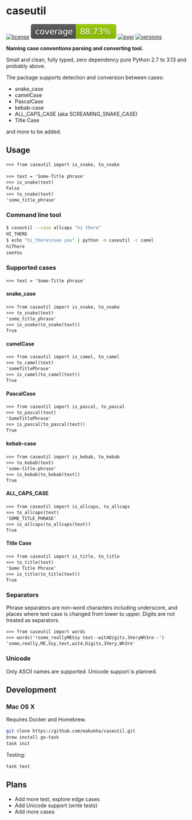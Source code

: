 # caseutil
[![license](https://img.shields.io/github/license/makukha/caseutil.svg)](https://github.com/makukha/caseutil/blob/main/LICENSE)
[![Coverage Status](https://raw.githubusercontent.com/makukha/caseutil/0.4.0/docs/img/coverage-badge.svg)](https://github.com/makukha/caseutil)
[![pypi](https://img.shields.io/pypi/v/caseutil.svg)](https://pypi.python.org/pypi/caseutil)
[![versions](https://img.shields.io/pypi/pyversions/caseutil.svg)](https://pypi.org/project/caseutil)

**Naming case conventions parsing and converting tool.**

Small and clean, fully typed, zero dependency pure Python 2.7 to 3.13 and probably above.

The package supports detection and conversion between cases:

* snake_case
* camelCase
* PascalCase
* kebab-case
* ALL_CAPS_CASE (aka SCREAMING_SNAKE_CASE)
* Title Case

and more to be added.


## Usage

```doctest
>>> from caseutil import is_snake, to_snake

>>> text = 'Some-Title phrase'
>>> is_snake(text)
False
>>> to_snake(text)
'some_title_phrase'
```

### Command line tool

```bash
$ caseutil --case allcaps "hi there"
HI_THERE
$ echo "hi_there\nsee you" | python -m caseutil -c camel
hiThere
seeYou
```

### Supported cases

```doctest
>>> text = 'Some-Title phrase'
```

#### snake_case
```doctest
>>> from caseutil import is_snake, to_snake
>>> to_snake(text)
'some_title_phrase'
>>> is_snake(to_snake(text))
True
```

#### camelCase
```doctest
>>> from caseutil import is_camel, to_camel
>>> to_camel(text)
'someTitlePhrase'
>>> is_camel(to_camel(text))
True
```

#### PascalCase
```doctest
>>> from caseutil import is_pascal, to_pascal
>>> to_pascal(text)
'SomeTitlePhrase'
>>> is_pascal(to_pascal(text))
True
```

#### kebab-case
```doctest
>>> from caseutil import is_kebab, to_kebab
>>> to_kebab(text)
'some-title-phrase'
>>> is_kebab(to_kebab(text))
True
```

#### ALL_CAPS_CASE
```doctest
>>> from caseutil import is_allcaps, to_allcaps
>>> to_allcaps(text)
'SOME_TITLE_PHRASE'
>>> is_allcaps(to_allcaps(text))
True
```

#### Title Case
```doctest
>>> from caseutil import is_title, to_title
>>> to_title(text)
'Some Title Phrase'
>>> is_title(to_title(text))
True
```

### Separators

Phrase separators are non-word characters including underscore, and places where text case is changed from lower to upper. Digits are not treated as separators.

```doctest
>>> from caseutil import words
>>> words('!some_reallyMESsy text--wit4Digits.3VeryWh3re--')
'some,really,ME,Ssy,text,wit4,Digits,3Very,Wh3re'
```

### Unicode

Only ASCII names are supported. Unicode support is planned.


## Development

### Mac OS X

Requires Docker and Homebrew.

```bash
git clone https://github.com/makukha/caseutil.git
brew install go-task
task init
```

Testing:

```bash
task test
```

## Plans

* Add more test, explore edge cases
* Add Unicode support (write tests)
* Add more cases
